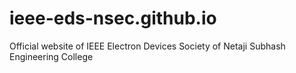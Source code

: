# ieee-eds-nsec.github.io
Official website of IEEE Electron Devices Society of Netaji Subhash Engineering College
